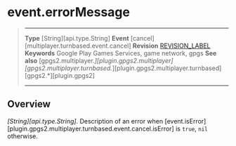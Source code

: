 # event.errorMessage

> --------------------- ------------------------------------------------------------------------------------------
> __Type__              [String][api.type.String]
> __Event__             [cancel][multiplayer.turnbased.event.cancel]
> __Revision__          [REVISION_LABEL](REVISION_URL)
> __Keywords__          Google Play Games Services, game network, gpgs
> __See also__          [gpgs2.multiplayer.*][plugin.gpgs2.multiplayer]
>                       [gpgs2.multiplayer.turnbased.*][plugin.gpgs2.multiplayer.turnbased]
>                       [gpgs2.*][plugin.gpgs2]
> --------------------- ------------------------------------------------------------------------------------------

## Overview

_[String][api.type.String]._ Description of an error when [event.isError][plugin.gpgs2.multiplayer.turnbased.event.cancel.isError] is `true`, `nil` otherwise.